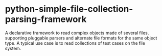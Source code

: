 # python-simple-file-collection-parsing-framework
A declarative framework to read complex objects made of several files, supporting pluggable parsers and alternate file formats for the same object type. A typical use case is to read collections of test cases on the file system.
